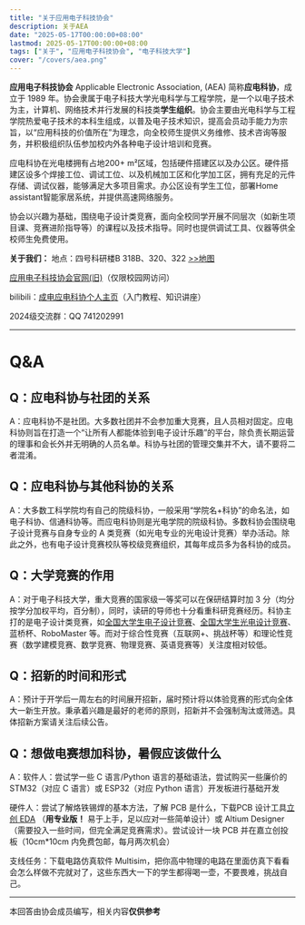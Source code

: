 ```yaml
---
title: "关于应用电子科技协会" 
description: 关于AEA
date: "2025-05-17T00:00:00+08:00"
lastmod: 2025-05-17T00:00:00+08:00
tags: ["关于", "应用电子科技协会", "电子科技大学"]
cover: "/covers/aea.png"
---
```


**应用电子科技协会** Applicable Electronic Association, (AEA) 简称**应电科协**，成立于 1989 年。协会隶属于电子科技大学光电科学与工程学院，是一个以电子技术为主，计算机、网络技术并行发展的科技类**学生组织**。协会主要由光电科学与工程学院热爱电子技术的本科生组成，以普及电子技术知识，提高会员动手能力为宗旨，以“应用科技的价值所在”为理念，向全校师生提供义务维修、技术咨询等服务，并积极组织队伍参加校内外各种电子设计培训和竞赛。

应电科协在光电楼拥有占地200+ m²区域，包括硬件搭建区以及办公区。硬件搭建区设多个焊接工位、调试工位、以及机械加工区和化学加工区，拥有充足的元件存储、调试仪器，能够满足大多项目需求。办公区设有学生工位，部署Home assistant智能家居系统，并提供高速网络服务。

协会以兴趣为基础，围绕电子设计类竞赛，面向全校同学开展不同层次（如新生项目课、竞赛进阶指导等）的课程以及技术指导。同时也提供调试工具、仪器等供全校师生免费使用。

**关于我们：**
地点：四号科研楼B 318B、320、322 [>>地图](https://j.map.baidu.com/4d/ruyi)

[应用电子科技协会官网(旧)](http://aea1989.tech/main/)（仅限校园网访问）

bilibili：[成电应电科协个人主页](https://space.bilibili.com/512380538)（入门教程、知识讲座）

2024级交流群：QQ 741202991
___
# Q&A
## Q：应电科协与社团的关系
A：应电科协不是社团。大多数社团并不会参加重大竞赛，且人员相对固定。应电科协则旨在打造一个“让所有人都能体验到电子设计乐趣”的平台，除负责长期运营的理事和会长外并无明确的人员名单。科协与社团的管理交集并不大，请不要将二者混淆。
## Q：应电科协与其他科协的关系
A：大多数工科学院均有自己的院级科协，一般采用“学院名+科协”的命名法，如电子科协、信通科协等。而应电科协则是光电学院的院级科协。多数科协会围绕电子设计竞赛与自身专业的 A 类竞赛（如光电专业的光电设计竞赛）举办活动。除此之外，也有电子设计竞赛校队等校级竞赛组织，其每年成员多为各科协的成员。
## Q：大学竞赛的作用
A：对于电子科技大学，重大竞赛的国家级一等奖可以在保研结算时加 3 分（均分按学分加权平均，百分制），同时，读研的导师也十分看重科研竞赛经历。科协主打的是电子设计类竞赛，如[全国大学生电子设计竞赛](https://baike.baidu.com/item/%E5%85%A8%E5%9B%BD%E5%A4%A7%E5%AD%A6%E7%94%9F%E7%94%B5%E5%AD%90%E8%AE%BE%E8%AE%A1%E7%AB%9E%E8%B5%9B/9274813?fr=ge_ala)、[全国大学生光电设计竞赛](https://baike.baidu.com/item/%E5%85%A8%E5%9B%BD%E5%A4%A7%E5%AD%A6%E7%94%9F%E5%85%89%E7%94%B5%E8%AE%BE%E8%AE%A1%E7%AB%9E%E8%B5%9B?fromModule=lemma_search-box)、蓝桥杯、RoboMaster 等。而对于综合性竞赛（互联网+、挑战杯等）和理论性竞赛（数学建模竞赛、数学竞赛、物理竞赛、英语竞赛等）关注度相对较低。
## Q：招新的时间和形式
A：预计于开学后一周左右的时间展开招新，届时预计将以体验竞赛的形式向全体大一新生开放。秉承着兴趣是最好的老师的原则，招新并不会强制淘汰或筛选。具体招新方案请关注后续公告。
## Q：想做电赛想加科协，暑假应该做什么
A：软件人：尝试学一些 C 语言/Python 语言的基础语法，尝试购买一些廉价的 STM32（对应 C 语言）或 ESP32（对应 Python 语言）开发板进行基础开发

硬件人：尝试了解烙铁锡焊的基本方法，了解 PCB 是什么，下载PCB 设计工具[立创 EDA](https://lceda.cn/) （**用专业版！** 易于上手，足以应对一些简单设计）或 Altium Designer（需要投入一些时间，但完全满足竞赛需求）。尝试设计一块 PCB 并在嘉立创投板（10cm*10cm 内免费包邮，每月两次机会）

支线任务：下载电路仿真软件 Multisim，把你高中物理的电路在里面仿真下看看会怎么样做不完就对了，这些东西大一下的学生都得喝一壶，不要畏难，挑战自己。

---
本回答由协会成员编写，相关内容**仅供参考**


